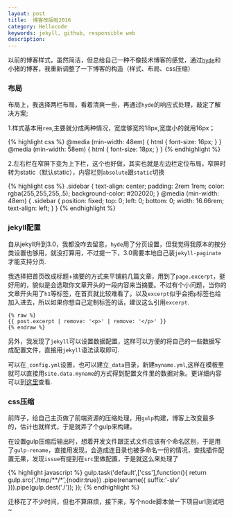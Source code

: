 ```yaml
---
layout: post
title:  博客改版啦2016
category: Hellocode
keywords: jekyll, github, responsible web
description: 
---
```


以前的博客样式，虽然简洁，但总给自己一种不像技术博客的感觉，通过[`hyde`](hyde.getpoole.com)和小猪的博客，我重新调整了一下博客的构造（样式、布局、css压缩）

### 布局

布局上，我选择两栏布局，看着清爽一些，再通过`hyde`的响应式处理，敲定了解决方案;

1.样式基本用`rem`,主要就分成两种情况，宽度够宽的18px,宽度小的就用16px；

{% highlight css %}
@media (min-width: 48em) {
  html {
    font-size: 16px;
  }
}
@media (min-width: 58em) {
  html {
    font-size: 18px;
  }
}
{% endhighlight %}

2.左右栏在窄屏下变为上下栏，这个也好做，其实也就是左边栏定位布局，窄屏时转为static（默认static），内容栏则`absolute`跟`static`切换

{% highlight css %}
.sidebar {
  text-align: center;
  padding: 2rem 1rem;
  color: rgba(255,255,255,.5);
  background-color: #202020;
}
@media (min-width: 48em) {
  .sidebar {
    position: fixed;
    top: 0;
    left: 0;
    bottom: 0;
    width: 16.66rem;
    text-align: left;
  }
}
{% endhighlight %}


### jekyll配置

自从jekyll升到3.0，我都没咋去留意，`hyde`用了分页设置，但我觉得我原本的按分类设置也够用，就没打算用，不过提一下，3.0需要本地自己装`jekyll-paginate`才能支持分页.

我选择把首页改成标题+摘要的方式来平铺前几篇文章，用到了`page.excerpt`，挺好用的，貌似是会选取你文章开头的一段内容来当摘要。不过有个小问题，当你的文章开头用了`h1`等标签，在首页就比较难看了。以及`excerpt`似乎会把`p`标签也给加入进去，所以如果你想自己定制标签的话，建议这么引用`excerpt`.

~~~
{% raw %}
{{ post.excerpt | remove: '<p>' | remove: '</p>' }}
{% endraw %}
~~~

另外，我发现了`jekyll`可以设置数据配置，这样可以方便的将自己的一些数据写成配置文件，直接用`jekyll`语法读取即可.

可以在`_config.yml`设置，也可以建立`_data`目录，新建`myname.yml`,这样在模板里就可以直接用`site.data.myname`的方式得到配置文件里的数据对象。更详细内容可以到[这里](https://jekyllrb.com/docs/datafiles/)查看.

### css压缩

前阵子，给自己主页做了前端资源的压缩处理，用`gulp`构建，博客上改变最多的，估计也就样式，于是就弄了个gulp来构建。

在设置gulp压缩后输出时，想着开发文件跟正式文件应该有个命名区别，于是用了`gulp-rename`，直接用发现，会造成连目录也被多命名一份的情况，查找插件配置无果，发现`issue`有提到在`src`里做配置，于是就这么来处理了

{% highlight javascript %}
gulp.task('default',['css'],function(){
  return gulp.src('./tmp/**/*',{nodir:true})
    .pipe(rename({
      suffix:'-slv'
    })).pipe(gulp.dest('./'));
});
{% endhighlight %}

迁移花了不少时间，但也不算麻烦，接下来，写个node脚本做一下项目url测试吧~